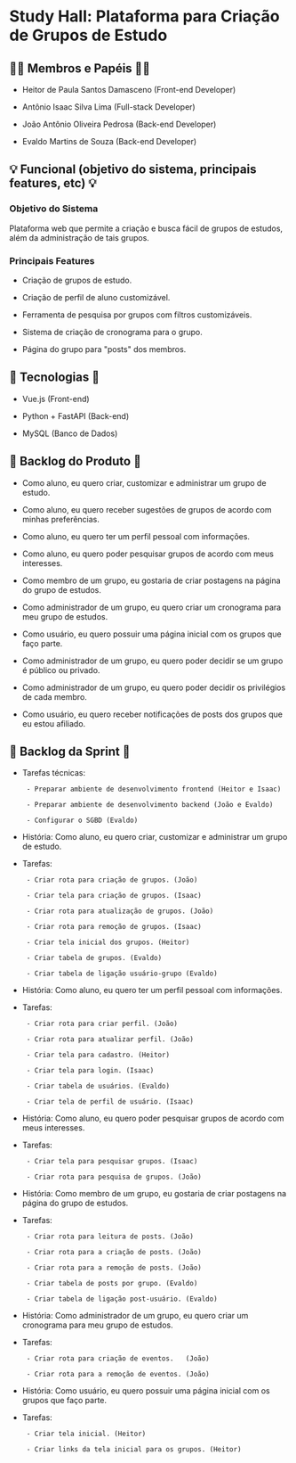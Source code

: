 # Study Hall: Plataforma para Criação de Grupos de Estudo

## :raising_hand_man: Membros e Papéis :raising_hand_man:

  * Heitor de Paula Santos Damasceno (Front-end Developer)

  * Antônio Isaac Silva Lima (Full-stack Developer)

  * João Antônio Oliveira Pedrosa (Back-end Developer)
  
  * Evaldo Martins de Souza (Back-end Developer)


## :bulb: Funcional (objetivo do sistema, principais features, etc) :bulb:

### Objetivo do Sistema

 Plataforma web que permite a criação e busca fácil de grupos de estudos, além da administração de tais grupos.

### Principais Features

- Criação de grupos de estudo.

- Criação de perfil de aluno customizável.

- Ferramenta de pesquisa por grupos com filtros customizáveis.

- Sistema de criação de cronograma para o grupo.

- Página do grupo para "posts" dos membros. 

## :wrench: Tecnologias :wrench:

  * Vue.js (Front-end)

  * Python + FastAPI (Back-end)

  * MySQL (Banco de Dados)

## :book: Backlog do Produto :book:

- Como aluno, eu quero criar, customizar e administrar um grupo de estudo.

- Como aluno, eu quero receber sugestões de grupos de acordo com minhas preferências.

- Como aluno, eu quero ter um perfil pessoal com informações.

- Como aluno, eu quero poder pesquisar grupos de acordo com meus interesses.

- Como membro de um grupo, eu gostaria de criar postagens na página do grupo de estudos.

- Como administrador de um grupo, eu quero criar um cronograma para meu grupo de estudos.

- Como usuário, eu quero possuir uma página inicial com os grupos que faço parte.

- Como administrador de um grupo, eu quero poder decidir se um grupo é público ou privado.

- Como administrador de um grupo, eu quero poder decidir os privilégios de cada membro.

- Como usuário, eu quero receber notificações de posts dos grupos que eu estou afiliado.

## :book: Backlog da Sprint :book:
- Tarefas técnicas:

       - Preparar ambiente de desenvolvimento frontend (Heitor e Isaac)
        
       - Preparar ambiente de desenvolvimento backend (João e Evaldo)
       
       - Configurar o SGBD (Evaldo) 

- História: Como aluno, eu quero criar, customizar e administrar um grupo de estudo.
- Tarefas:
 
       - Criar rota para criação de grupos. (João)
       
       - Criar tela para criação de grupos. (Isaac)
      
       - Criar rota para atualização de grupos. (João)
       
       - Criar rota para remoção de grupos. (Isaac)
       
       - Criar tela inicial dos grupos. (Heitor)
       
       - Criar tabela de grupos. (Evaldo)
       
       - Criar tabela de ligação usuário-grupo (Evaldo)

- História: Como aluno, eu quero ter um perfil pessoal com informações.
- Tarefas:

       - Criar rota para criar perfil. (João)
       
       - Criar rota para atualizar perfil. (João)
       
       - Criar tela para cadastro. (Heitor)
       
       - Criar tela para login. (Isaac)
       
       - Criar tabela de usuários. (Evaldo)
       
       - Criar tela de perfil de usuário. (Isaac)
       
- História: Como aluno, eu quero poder pesquisar grupos de acordo com meus interesses.
- Tarefas:

       - Criar tela para pesquisar grupos. (Isaac)
        
       - Criar rota para pesquisa de grupos. (João)
       
- História: Como membro de um grupo, eu gostaria de criar postagens na página do grupo de estudos.
- Tarefas:

       - Criar rota para leitura de posts. (João)
         
       - Criar rota para a criação de posts. (João)
       
       - Criar rota para a remoção de posts. (João)
       
       - Criar tabela de posts por grupo. (Evaldo)
       
       - Criar tabela de ligação post-usuário. (Evaldo)
       
- História: Como administrador de um grupo, eu quero criar um cronograma para meu grupo de estudos.
- Tarefas:

       - Criar rota para criação de eventos.   (João)
       
       - Criar rota para a remoção de eventos. (João)
       


- História: Como usuário, eu quero possuir uma página inicial com os grupos que faço parte.
- Tarefas:

       - Criar tela inicial. (Heitor)
       
       - Criar links da tela inicial para os grupos. (Heitor)
